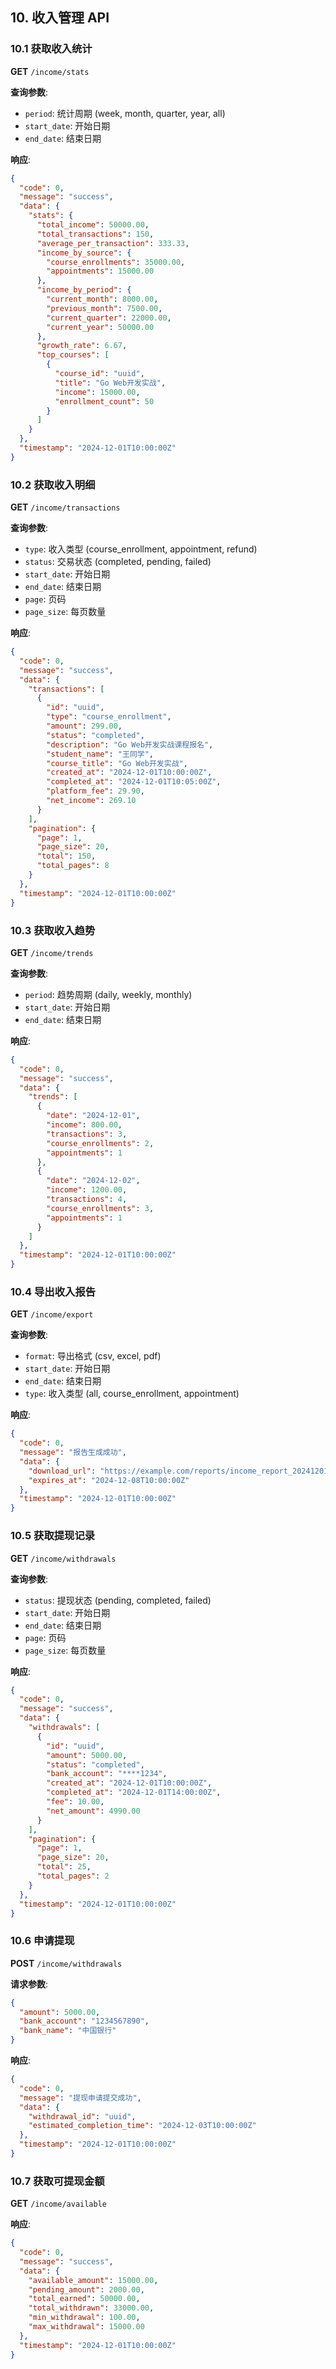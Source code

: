 ## 10. 收入管理 API

### 10.1 获取收入统计
**GET** `/income/stats`

**查询参数**:
- `period`: 统计周期 (week, month, quarter, year, all)
- `start_date`: 开始日期
- `end_date`: 结束日期

**响应**:
```json
{
  "code": 0,
  "message": "success",
  "data": {
    "stats": {
      "total_income": 50000.00,
      "total_transactions": 150,
      "average_per_transaction": 333.33,
      "income_by_source": {
        "course_enrollments": 35000.00,
        "appointments": 15000.00
      },
      "income_by_period": {
        "current_month": 8000.00,
        "previous_month": 7500.00,
        "current_quarter": 22000.00,
        "current_year": 50000.00
      },
      "growth_rate": 6.67,
      "top_courses": [
        {
          "course_id": "uuid",
          "title": "Go Web开发实战",
          "income": 15000.00,
          "enrollment_count": 50
        }
      ]
    }
  },
  "timestamp": "2024-12-01T10:00:00Z"
}
```

### 10.2 获取收入明细
**GET** `/income/transactions`

**查询参数**:
- `type`: 收入类型 (course_enrollment, appointment, refund)
- `status`: 交易状态 (completed, pending, failed)
- `start_date`: 开始日期
- `end_date`: 结束日期
- `page`: 页码
- `page_size`: 每页数量

**响应**:
```json
{
  "code": 0,
  "message": "success",
  "data": {
    "transactions": [
      {
        "id": "uuid",
        "type": "course_enrollment",
        "amount": 299.00,
        "status": "completed",
        "description": "Go Web开发实战课程报名",
        "student_name": "王同学",
        "course_title": "Go Web开发实战",
        "created_at": "2024-12-01T10:00:00Z",
        "completed_at": "2024-12-01T10:05:00Z",
        "platform_fee": 29.90,
        "net_income": 269.10
      }
    ],
    "pagination": {
      "page": 1,
      "page_size": 20,
      "total": 150,
      "total_pages": 8
    }
  },
  "timestamp": "2024-12-01T10:00:00Z"
}
```

### 10.3 获取收入趋势
**GET** `/income/trends`

**查询参数**:
- `period`: 趋势周期 (daily, weekly, monthly)
- `start_date`: 开始日期
- `end_date`: 结束日期

**响应**:
```json
{
  "code": 0,
  "message": "success",
  "data": {
    "trends": [
      {
        "date": "2024-12-01",
        "income": 800.00,
        "transactions": 3,
        "course_enrollments": 2,
        "appointments": 1
      },
      {
        "date": "2024-12-02",
        "income": 1200.00,
        "transactions": 4,
        "course_enrollments": 3,
        "appointments": 1
      }
    ]
  },
  "timestamp": "2024-12-01T10:00:00Z"
}
```

### 10.4 导出收入报告
**GET** `/income/export`

**查询参数**:
- `format`: 导出格式 (csv, excel, pdf)
- `start_date`: 开始日期
- `end_date`: 结束日期
- `type`: 收入类型 (all, course_enrollment, appointment)

**响应**:
```json
{
  "code": 0,
  "message": "报告生成成功",
  "data": {
    "download_url": "https://example.com/reports/income_report_20241201.pdf",
    "expires_at": "2024-12-08T10:00:00Z"
  },
  "timestamp": "2024-12-01T10:00:00Z"
}
```

### 10.5 获取提现记录
**GET** `/income/withdrawals`

**查询参数**:
- `status`: 提现状态 (pending, completed, failed)
- `start_date`: 开始日期
- `end_date`: 结束日期
- `page`: 页码
- `page_size`: 每页数量

**响应**:
```json
{
  "code": 0,
  "message": "success",
  "data": {
    "withdrawals": [
      {
        "id": "uuid",
        "amount": 5000.00,
        "status": "completed",
        "bank_account": "****1234",
        "created_at": "2024-12-01T10:00:00Z",
        "completed_at": "2024-12-01T14:00:00Z",
        "fee": 10.00,
        "net_amount": 4990.00
      }
    ],
    "pagination": {
      "page": 1,
      "page_size": 20,
      "total": 25,
      "total_pages": 2
    }
  },
  "timestamp": "2024-12-01T10:00:00Z"
}
```

### 10.6 申请提现
**POST** `/income/withdrawals`

**请求参数**:
```json
{
  "amount": 5000.00,
  "bank_account": "1234567890",
  "bank_name": "中国银行"
}
```

**响应**:
```json
{
  "code": 0,
  "message": "提现申请提交成功",
  "data": {
    "withdrawal_id": "uuid",
    "estimated_completion_time": "2024-12-03T10:00:00Z"
  },
  "timestamp": "2024-12-01T10:00:00Z"
}
```

### 10.7 获取可提现金额
**GET** `/income/available`

**响应**:
```json
{
  "code": 0,
  "message": "success",
  "data": {
    "available_amount": 15000.00,
    "pending_amount": 2000.00,
    "total_earned": 50000.00,
    "total_withdrawn": 33000.00,
    "min_withdrawal": 100.00,
    "max_withdrawal": 15000.00
  },
  "timestamp": "2024-12-01T10:00:00Z"
}
```
